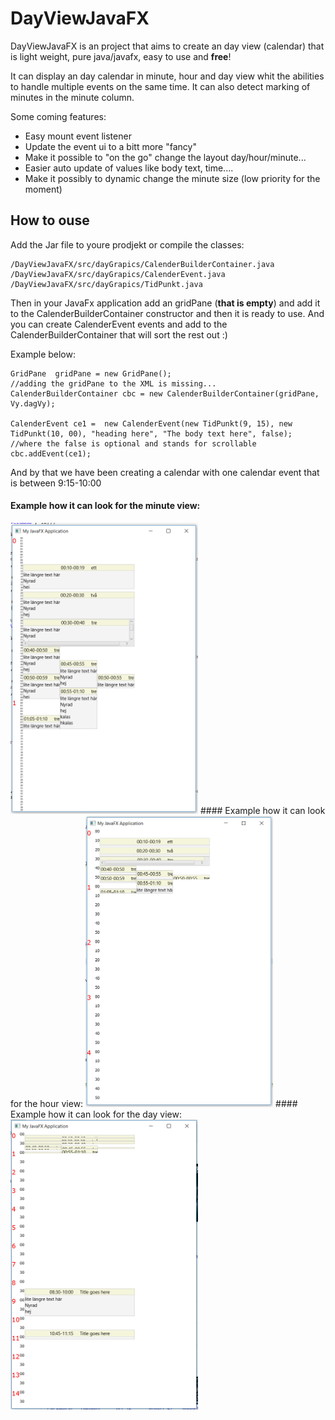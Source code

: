 # DayViewJavaFX
DayViewJavaFX is an project that aims to create an day view (calendar) that is light weight, pure java/javafx, easy to use and **free**!



It can display an day calendar in minute, hour and day view whit the abilities to handle multiple events on the same time. It can also detect marking of minutes in the minute column. 

Some coming features:
* Easy mount event listener
* Update the event ui to a bitt more "fancy"
* Make it possible to "on the go" change the layout day/hour/minute...
* Easier auto update of values like body text, time....
* Make it possibly to dynamic change the minute size (low priority for the moment) 


## How to ouse
Add the Jar file to youre prodjekt or compile the classes:
```
/DayViewJavaFX/src/dayGrapics/CalenderBuilderContainer.java
/DayViewJavaFX/src/dayGrapics/CalenderEvent.java
/DayViewJavaFX/src/dayGrapics/TidPunkt.java
```

Then in your JavaFx application add an gridPane (**that is empty**) and add it to the CalenderBuilderContainer constructor and then it is ready to use. And you can create CalenderEvent events and add to the CalenderBuilderContainer that will sort the rest out :)

Example below:
```
GridPane  gridPane = new GridPane();
//adding the gridPane to the XML is missing...
CalenderBuilderContainer cbc = new CalenderBuilderContainer(gridPane, Vy.dagVy);

CalenderEvent ce1 =  new CalenderEvent(new TidPunkt(9, 15), new TidPunkt(10, 00), "heading here", "The body text here", false); //where the false is optional and stands for scrollable
cbc.addEvent(ce1);
```
And by that we have been creating a calendar with one calendar event that is between 9:15-10:00

#### Example how it can look for the minute view:
<img src="https://github.com/flaime/DayViewJavaFX/blob/master/readmeFiles/dayView.PNG" width="300">
#### Example how it can look for the hour view:
<img src="https://github.com/flaime/DayViewJavaFX/blob/master/readmeFiles/dayView%20timmar.PNG" width="300">
#### Example how it can look for the day view:
<img src="https://github.com/flaime/DayViewJavaFX/blob/master/readmeFiles/dayView%20day.PNG" width="300">
